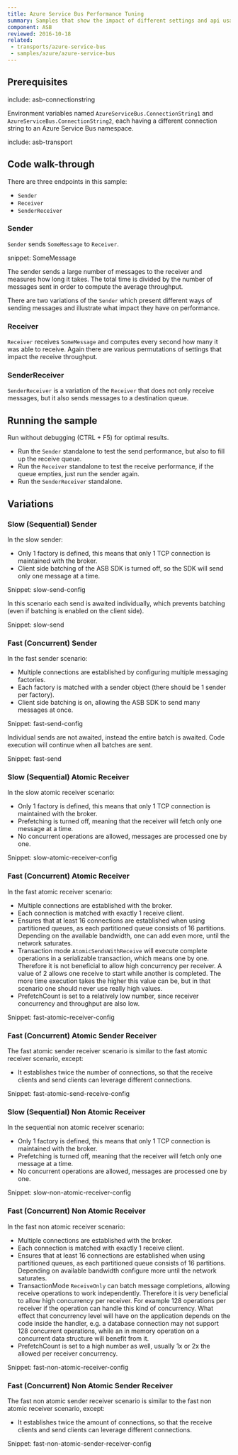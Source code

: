 ```yaml
---
title: Azure Service Bus Performance Tuning
summary: Samples that show the impact of different settings and api usage patterns on the performance of the ASB transport.
component: ASB
reviewed: 2016-10-18
related:
 - transports/azure-service-bus
 - samples/azure/azure-service-bus
---
```



## Prerequisites

include: asb-connectionstring 

Environment variables named `AzureServiceBus.ConnectionString1` and `AzureServiceBus.ConnectionString2`, each having a different connection string to an Azure Service Bus namespace.

include: asb-transport


## Code walk-through

There are three endpoints in this sample:

* `Sender`
* `Receiver`
* `SenderReceiver`


### Sender

`Sender` sends `SomeMessage` to `Receiver`.

snippet: SomeMessage

The sender sends a large number of messages to the receiver and measures how long it takes. The total time is divided by the number of messages sent in order to compute the average throughput. 

There are two variations of the `Sender` which present different ways of sending messages and illustrate what impact they have on performance.


### Receiver

`Receiver` receives `SomeMessage` and computes every second how many it was able to receive. Again there are various permutations of settings that impact the receive throughput.


### SenderReceiver

`SenderReceiver` is a variation of the `Receiver` that does not only receive messages, but it also sends messages to a destination queue.


## Running the sample

Run without debugging (CTRL + F5) for optimal results.

 * Run the `Sender` standalone to test the send performance, but also to fill up the receive queue.
 * Run the `Receiver` standalone to test the receive performance, if the queue empties, just run the sender again.
 * Run the `SenderReceiver` standalone.
 

## Variations
 

### Slow (Sequential) Sender

In the slow sender:
 * Only 1 factory is defined, this means that only 1 TCP connection is maintained with the broker.
 * Client side batching of the ASB SDK is turned off, so the SDK will send only one message at a time.

Snippet: slow-send-config

In this scenario each send is awaited individually, which prevents batching (even if batching is enabled on the client side).

Snippet: slow-send  


### Fast (Concurrent) Sender

In the fast sender scenario:
 * Multiple connections are established by configuring multiple messaging factories.
 * Each factory is matched with a sender object (there should be 1 sender per factory).
 * Client side batching is on, allowing the ASB SDK to send many messages at once.

Snippet: fast-send-config

Individual sends are not awaited, instead the entire batch is awaited. Code execution will continue when all batches are sent.

Snippet: fast-send


### Slow (Sequential) Atomic Receiver

In the slow atomic receiver scenario:
 * Only 1 factory is defined, this means that only 1 TCP connection is maintained with the broker.
 * Prefetching is turned off, meaning that the receiver will fetch only one message at a time.
 * No concurrent operations are allowed, messages are processed one by one.

Snippet: slow-atomic-receiver-config


### Fast (Concurrent) Atomic Receiver

In the fast atomic receiver scenario:
 * Multiple connections are established with the broker.
 * Each connection is matched with exactly 1 receive client.
 * Ensures that at least 16 connections are established when using partitioned queues, as each partitioned queue consists of 16 partitions. Depending on the available bandwidth, one can add even more, until the network saturates.
 * Transaction mode `AtomicSendsWithReceive` will execute complete operations in a serializable transaction, which means one by one. Therefore it is not beneficial to allow high concurrency per receiver. A value of 2 allows one receive to start while another is completed. The more time execution takes the higher this value can be, but in that scenario one should never use really high values.
 * PrefetchCount is set to a relatively low number, since receiver concurrency and throughput are also low.

Snippet: fast-atomic-receiver-config


### Fast (Concurrent) Atomic Sender Receiver

The fast atomic sender receiver scenario is similar to the fast atomic receiver scenario, except:
 * It establishes twice the number of connections, so that the receive clients and send clients can leverage different connections.

Snippet: fast-atomic-send-receive-config


### Slow (Sequential) Non Atomic Receiver

In the sequential non atomic receiver scenario:
 * Only 1 factory is defined, this means that only 1 TCP connection is maintained with the broker.
 * Prefetching is turned off, meaning that the receiver will fetch only one message at a time.
 * No concurrent operations are allowed, messages are processed one by one.

Snippet: slow-non-atomic-receiver-config


### Fast (Concurrent) Non Atomic Receiver

In the fast non atomic receiver scenario:
 * Multiple connections are established with the broker.
 * Each connection is matched with exactly 1 receive client.
 * Ensures that at least 16 connections are established when using partitioned queues, as each partitioned queue consists of 16 partitions. Depending on available bandwidth configure more until the network saturates.
 * TransactionMode `ReceiveOnly` can batch message completions, allowing receive operations to work independently. Therefore it is very beneficial to allow high concurrency per receiver. For example 128 operations per receiver if the operation can handle this kind of concurrency. What effect that concurrency level will have on the application depends on the code inside the handler, e.g. a database connection may not support 128 concurrent operations, while an in memory operation on a concurrent data structure will benefit from it.
 * PrefetchCount is set to a high number as well, usually 1x or 2x the allowed per receiver concurrency.

Snippet: fast-non-atomic-receiver-config


### Fast (Concurrent) Non Atomic Sender Receiver

The fast non atomic sender receiver scenario is similar to the fast non atomic receiver scenario, except:
 * It establishes twice the amount of connections, so that the receive clients and send clients can leverage different connections.

Snippet: fast-non-atomic-sender-receiver-config
